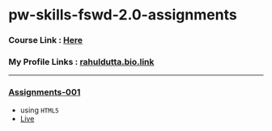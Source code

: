 # pw-skills-fswd-2.0-assignments
### Course Link : [Here](https://pwskills.com/course/Full-Stack-web-development-2.0)

### My Profile Links : [rahuldutta.bio.link](https://rahuldutta.bio.link)

---

### [Assignments-001](./001/index.html)
- using `HTML5`
- [Live](https://irahuldutta02.github.io/pw-skills-fswd-2.0-assignments/001/index.html)




